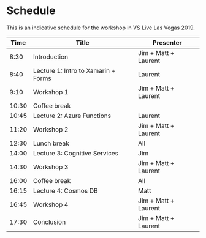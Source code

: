 # Schedule

This is an indicative schedule for the workshop in VS Live Las Vegas 2019.

| **Time** | **Title** | **Presenter** |
| ---------|------|----------|
| 8:30 | Introduction | Jim + Matt + Laurent |
| 8:40 | Lecture 1: Intro to Xamarin + Forms | Laurent |
| 9:10 | Workshop 1 | Jim + Matt + Laurent |
| 10:30 | Coffee break |
| 10:45 | Lecture 2: Azure Functions | Laurent |
| 11:20 | Workshop 2 | Jim + Matt + Laurent |
| 12:30 | Lunch break | All |
| 14:00 | Lecture 3: Cognitive Services | Jim |
| 14:30 | Workshop 3 | Jim + Matt + Laurent |
| 16:00 | Coffee break | All |
| 16:15 | Lecture 4: Cosmos DB | Matt |
| 16:45 | Workshop 4 | Jim + Matt + Laurent |
| 17:30 | Conclusion | Jim + Matt + Laurent |
